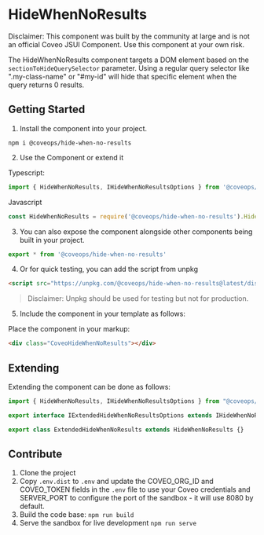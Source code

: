 # HideWhenNoResults

Disclaimer: This component was built by the community at large and is not an official Coveo JSUI Component. Use this component at your own risk.

The HideWhenNoResults component targets a DOM element based on the `sectionToHideQuerySelector` parameter. Using a regular query selector like ".my-class-name" or "#my-id" will hide that specific element when the query returns 0 results.

## Getting Started

1. Install the component into your project.

```
npm i @coveops/hide-when-no-results
```

2. Use the Component or extend it

Typescript:

```javascript
import { HideWhenNoResults, IHideWhenNoResultsOptions } from '@coveops/hide-when-no-results';
```

Javascript

```javascript
const HideWhenNoResults = require('@coveops/hide-when-no-results').HideWhenNoResults;
```

3. You can also expose the component alongside other components being built in your project.

```javascript
export * from '@coveops/hide-when-no-results'
```

4. Or for quick testing, you can add the script from unpkg

```html
<script src="https://unpkg.com/@coveops/hide-when-no-results@latest/dist/index.min.js"></script>
```

> Disclaimer: Unpkg should be used for testing but not for production.

5. Include the component in your template as follows:

Place the component in your markup:

```html
<div class="CoveoHideWhenNoResults"></div>
```

## Extending

Extending the component can be done as follows:

```javascript
import { HideWhenNoResults, IHideWhenNoResultsOptions } from "@coveops/hide-when-no-results";

export interface IExtendedHideWhenNoResultsOptions extends IHideWhenNoResultsOptions {}

export class ExtendedHideWhenNoResults extends HideWhenNoResults {}
```

## Contribute

1. Clone the project
2. Copy `.env.dist` to `.env` and update the COVEO_ORG_ID and COVEO_TOKEN fields in the `.env` file to use your Coveo credentials and SERVER_PORT to configure the port of the sandbox - it will use 8080 by default.
3. Build the code base: `npm run build`
4. Serve the sandbox for live development `npm run serve`
